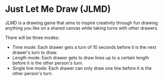 # Just Let Me Draw (JLMD)

JLMD is a drawing game that aims to inspire creativity through fun drawing anything you like on a shared canvas while taking turns with other drawers.

There will be three modes:
- Time mode: Each drawer gets a turn of 10 seconds before it is the next drawer's turn to draw.
- Length mode: Each drawer gets to draw lines up to a certain length before it is the other person's turn.
- Single line mode: Each drawer can only draw one line before it is the other person's turn.